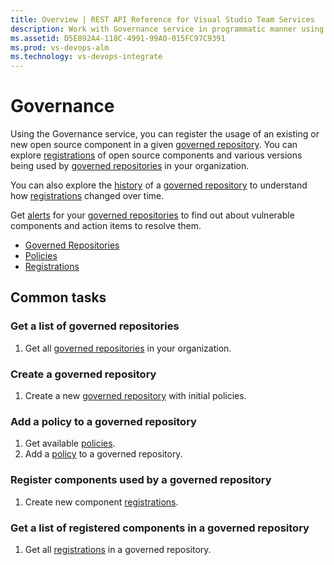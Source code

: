 ```yaml
---
title: Overview | REST API Reference for Visual Studio Team Services 
description: Work with Governance service in programmatic manner using the REST APIs for Visual Studio Online.
ms.assetid: D5E892A4-118C-4991-99A0-015FC97C9391
ms.prod: vs-devops-alm
ms.technology: vs-devops-integrate
---
```


# Governance

Using the Governance service, you can register the usage of an existing or new open source component in a given [governed repository](xref:vsts.componentGovernance.governedRepositories). You can explore [registrations](xref:vsts.componentGovernance.registrations) of open source components and various versions being used by [governed repositories](xref:vsts.componentGovernance.governedRepositories) in your organization.

You can also explore the [history](xref:vsts.componentGovernance.snapshots) of a [governed repository](xref:vsts.componentGovernance.governedRepositories) to understand how [registrations](xref:vsts.componentGovernance.registrations) changed over time.

Get [alerts](xref:vsts.componentGovernance.alerts) for your [governed repositories](xref:vsts.componentGovernance.governedRepositories) to find out about vulnerable components and action items to resolve them.


* [Governed Repositories](xref:vsts.componentGovernance.governedRepositories)
* [Policies](xref:vsts.componentGovernance.policies)
* [Registrations](xref:vsts.componentGovernance.registrations)

## Common tasks

### Get a list of governed repositories
1. Get all [governed repositories](xref:vsts.componentGovernance.governedRepositories.list) in your organization.

### Create a governed repository
1. Create a new [governed repository](xref:vsts.componentGovernance.governedRepository.create) with initial policies.

### Add a policy to a governed repository
1. Get available [policies](xref:vsts.componentGovernance.policies.list).
2. Add a [policy](xref:vsts.componentGovernance.policyReferences.add) to a governed repository.

### Register components used by a governed repository
1. Create new component [registrations](xref:vsts.componentGovernance.registrationRequests.create).

### Get a list of registered components in a governed repository
1. Get all [registrations](xref:vsts.componentGovernance.registrations.list) in a governed repository.
